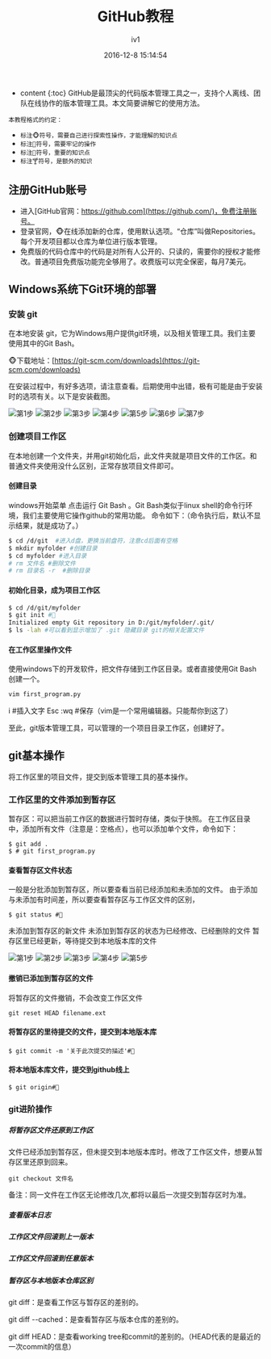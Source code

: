 ﻿---
layout: post
title:  "GitHub教程"
categories: Tutorial
tags:  GitHub Tutorial
author: iv1
mathjax: true
date:   2016-12-8 15:14:54
---

* content
{:toc}
GitHub是最顶尖的代码版本管理工具之一，支持个人离线、团队在线协作的版本管理工具。本文简要讲解它的使用方法。



`本教程格式的约定：`
- `标注🐵符号，需要自己进行探索性操作，才能理解的知识点`
- `标注🐶符号，需要牢记的操作`
- `标注🐯符号，重要的知识点`
- `标注🍸符号，是额外的知识`
## 注册GitHub账号

* 进入[GitHub官网：https://github.com](https://github.com/)，免费注册账号。
* 登录官网，🐵在线添加新的仓库，使用默认选项。“仓库”叫做Repositories。每个开发项目都以仓库为单位进行版本管理。
* 免费版的代码仓库中的代码是对所有人公开的、只读的，需要你的授权才能修改。普通项目免费版功能完全够用了。收费版可以完全保密，每月7美元。

## Windows系统下Git环境的部署

### 安装 git 
在本地安装 git，它为Windows用户提供git环境，以及相关管理工具。我们主要使用其中的Git Bash。

🐵下载地址：[https://git-scm.com/downloads](https://git-scm.com/downloads)

在安装过程中，有好多选项，请注意查看。后期使用中出错，极有可能是由于安装时的选项有关。以下是安装截图。

![第1步](http://blog.iv1.xin/img/180520/01.jpg)
![第2步](http://blog.iv1.xin/img/180520/02.jpg)
![第3步](http://blog.iv1.xin/img/180520/03.jpg)
![第4步](http://blog.iv1.xin/img/180520/04.jpg)
![第5步](http://blog.iv1.xin/img/180520/05.jpg)
![第6步](http://blog.iv1.xin/img/180520/06.jpg)
![第7步](http://blog.iv1.xin/img/180520/07.jpg)

### 创建项目工作区

在本地创建一个文件夹，并用git初始化后，此文件夹就是项目文件的工作区。和普通文件夹使用没什么区别，正常存放项目文件即可。

#### 创建目录

windows开始菜单 点击运行 Git Bash 。Git Bash类似于linux shell的命令行环境，我们主要使用它操作github的常用功能。
命令如下：（命令执行后，默认不显示结果，就是成功了。）
```bash
$ cd /d/git  #进入d盘，更换当前盘符，注意cd后面有空格
$ mkdir myfolder #创建目录 
$ cd myfolder #进入目录
# rm 文件名 #删除文件
# rm 目录名 -r  #删除目录
```

#### 初始化目录，成为项目工作区

```bash
$ cd /d/git/myfolder
$ git init #🐶
Initialized empty Git repository in D:/git/myfolder/.git/
$ ls -lah #可以看到显示增加了 .git 隐藏目录 git的相关配置文件
```

#### 在工作区里操作文件
使用windows下的开发软件，把文件存储到工作区目录。或者直接使用Git Bash创建一个。
```bash
vim first_program.py
```
i #插入文字 Esc :wq #保存（vim是一个常用编辑器。只能帮你到这了）

至此，git版本管理工具，可以管理的一个项目目录工作区，创建好了。

## git基本操作

将工作区里的项目文件，提交到版本管理工具的基本操作。

### 工作区里的文件添加到暂存区

暂存区：可以把当前工作区的数据进行暂时存储，类似于快照。
在工作区目录中，添加所有文件（注意是：空格点），也可以添加单个文件，命令如下：
```
$ git add .
$ # git first_program.py
```
#### 查看暂存区文件状态
一般是分批添加到暂存区，所以要查看当前已经添加和未添加的文件。
由于添加与未添加有时间差，所以要查看暂存区与工作区文件的区别，

```
$ git status #🐶
```

未添加到暂存区的新文件
未添加到暂存区的状态为已经修改、已经删除的文件
暂存区里已经更新，等待提交到本地版本库的文件


![第1步](http://blog.iv1.xin/img/180520/11.jpg)
![第2步](http://blog.iv1.xin/img/180520/12.jpg)
![第3步](http://blog.iv1.xin/img/180520/13.jpg)
![第4步](http://blog.iv1.xin/img/180520/14.jpg)
![第5步](http://blog.iv1.xin/img/180520/15.jpg)

#### 撤销已添加到暂存区的文件

将暂存区的文件撤销，不会改变工作区文件

```
git reset HEAD filename.ext
```

#### 将暂存区的里待提交的文件，提交到本地版本库
```
$ git commit -m '关于此次提交的描述'#🐶
```

#### 将本地版本库文件，提交到github线上

```
$ git origin#🐶
```

### git进阶操作
##### 将暂存区文件还原到工作区

文件已经添加到暂存区，但未提交到本地版本库时。修改了工作区文件，想要从暂存区里还原到回来。

```
git checkout 文件名
```

备注：同一文件在工作区无论修改几次,都将以最后一次提交到暂存区时为准。

##### 查看版本日志
##### 工作区文件回滚到上一版本
##### 工作区文件回滚到任意版本
##### 暂存区与本地版本仓库区别
git diff：是查看工作区与暂存区的差别的。

git diff --cached：是查看暂存区与版本仓库的差别的。

git diff HEAD：是查看working tree和commit的差别的。（HEAD代表的是最近的一次commit的信息）